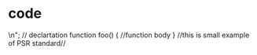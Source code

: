 # code
<?php
// side effect: change ini setting
ini_set('erroe_reporting', E_All);

// side effect:; loads a file
include "file.php";

// side effect : generate output
echo "<html>\n";

// declartation
function foo()
{
//function body
}

//this is small example of PSR standard//

<?php
//declartion
function foo()
{
 //function body
 }
 
 conditional declartion is not a side effect
 if (! function_exist('bar')){
 
    //function body
    }
  }
  
  example of PSR
  public function my_method()
{
    // do something
}


public function myMethod()
{
    // do something
}
